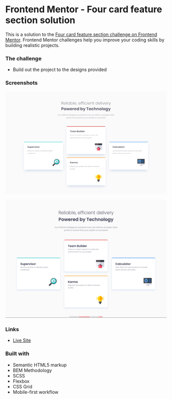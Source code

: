 # Frontend Mentor - Four card feature section solution

This is a solution to the [Four card feature section challenge on Frontend Mentor](https://www.frontendmentor.io/challenges/four-card-feature-section-weK1eFYK). Frontend Mentor challenges help you improve your coding skills by building realistic projects.

### The challenge

- Build out the project to the designs provided

### Screenshots

![Design Preview](images/desktop-design.jpg)

![Solution Screenshot](images/desktop-screenshot.png)


### Links


- [Live Site](#)


### Built with

- Semantic HTML5 markup
- BEM Methodology
- SCSS
- Flexbox
- CSS Grid
- Mobile-first workflow
